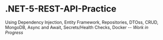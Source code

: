# .NET-5-REST-API-Practice
Using Dependency Injection, Entity Framework, Repositories, DTOss, CRUD, MongoDB, Async and Await, Secrets/Health Checks, Docker -- *Work in Progress*
